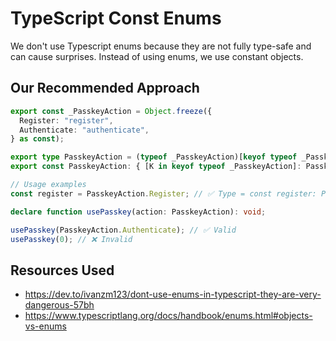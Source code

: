 # TypeScript Const Enums

We don't use Typescript enums because they are not fully type-safe and can cause surprises. Instead
of using enums, we use constant objects.

## Our Recommended Approach

```ts
export const _PasskeyAction = Object.freeze({
  Register: "register",
  Authenticate: "authenticate",
} as const);

export type PasskeyAction = (typeof _PasskeyAction)[keyof typeof _PasskeyAction];
export const PasskeyAction: { [K in keyof typeof _PasskeyAction]: PasskeyAction } = _PasskeyAction;

// Usage examples
const register = PasskeyAction.Register; // ✅ Type = const register: PasskeyAction

declare function usePasskey(action: PasskeyAction): void;

usePasskey(PasskeyAction.Authenticate); // ✅ Valid
usePasskey(0); // ❌ Invalid
```

## Resources Used

- https://dev.to/ivanzm123/dont-use-enums-in-typescript-they-are-very-dangerous-57bh
- https://www.typescriptlang.org/docs/handbook/enums.html#objects-vs-enums
